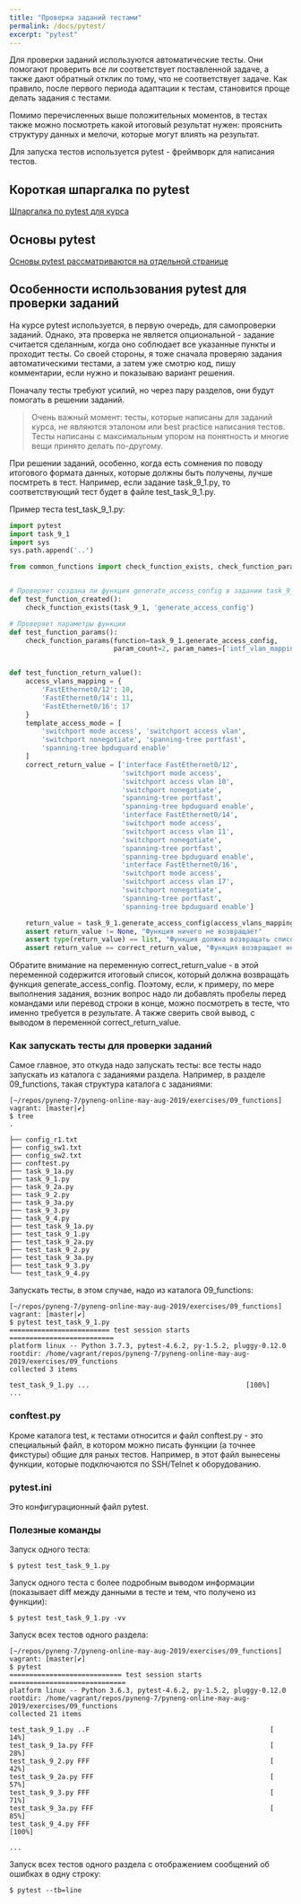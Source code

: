 ```yaml
---
title: "Проверка заданий тестами"
permalink: /docs/pytest/
excerpt: "pytest"
---
```


Для проверки заданий используются автоматические тесты.
Они помогают проверить все ли соответствует поставленной задаче, а также дают обратный отклик
по тому, что не соответствует задаче.
Как правило, после первого периода адаптации к тестам, становится проще делать задания с тестами.

Помимо перечисленных выше положительных моментов, в тестах также можно посмотреть какой итоговый 
результат нужен: прояснить структуру данных и мелочи, которые могут влиять на результат.

Для запуска тестов используется pytest - фреймворк для написания тестов.

## Короткая шпаргалка по pytest

[Шпаргалка по pytest для курса](https://pyneng.github.io/docs/pytest-cheatsheet/)

## Основы pytest

[Основы pytest рассматриваются на отдельной странице](https://pyneng.github.io/docs/pytest-basics/)

## Особенности использования pytest для проверки заданий

На курсе pytest используется, в первую очередь, для самопроверки заданий.
Однако, эта проверка не является опциональной - задание считается сделанным,
когда оно соблюдает все указанные пункты и проходит тесты.
Со своей стороны, я тоже сначала проверяю задания автоматическими тестами,
а затем уже смотрю код, пишу комментарии, если нужно и показываю вариант решения.

Поначалу тесты требуют усилий, но через пару разделов, они будут помогать в решении заданий.

> Очень важный момент: тесты, которые написаны для заданий курса, не являются 
> эталоном или best practice написания тестов. Тесты написаны с максимальным
> упором на понятность и многие вещи принято делать по-другому.

При решении заданий, особенно, когда есть сомнения по поводу итогового формата данных,
которые должны быть получены, лучше посмтреть в тест.
Например, если задание task_9_1.py, то соответствующий тест будет в файле 
test_task_9_1.py.

Пример теста test_task_9_1.py:

```python
import pytest
import task_9_1
import sys
sys.path.append('..')

from common_functions import check_function_exists, check_function_params


# Проверяет создана ли функция generate_access_config в задании task_9_1
def test_function_created():
    check_function_exists(task_9_1, 'generate_access_config')

# Проверяет параметры функции
def test_function_params():
    check_function_params(function=task_9_1.generate_access_config,
                          param_count=2, param_names=['intf_vlan_mapping', 'access_template'])


def test_function_return_value():
    access_vlans_mapping = {
        'FastEthernet0/12': 10,
        'FastEthernet0/14': 11,
        'FastEthernet0/16': 17
    }
    template_access_mode = [
        'switchport mode access', 'switchport access vlan',
        'switchport nonegotiate', 'spanning-tree portfast',
        'spanning-tree bpduguard enable'
    ]
    correct_return_value = ['interface FastEthernet0/12',
                            'switchport mode access',
                            'switchport access vlan 10',
                            'switchport nonegotiate',
                            'spanning-tree portfast',
                            'spanning-tree bpduguard enable',
                            'interface FastEthernet0/14',
                            'switchport mode access',
                            'switchport access vlan 11',
                            'switchport nonegotiate',
                            'spanning-tree portfast',
                            'spanning-tree bpduguard enable',
                            'interface FastEthernet0/16',
                            'switchport mode access',
                            'switchport access vlan 17',
                            'switchport nonegotiate',
                            'spanning-tree portfast',
                            'spanning-tree bpduguard enable']

    return_value = task_9_1.generate_access_config(access_vlans_mapping, template_access_mode)
    assert return_value != None, "Функция ничего не возвращает"
    assert type(return_value) == list, "Функция должна возвращать список"
    assert return_value == correct_return_value, "Функция возвращает неправильное значение"
```

Обратите внимание на переменную correct_return_value - в этой переменной содержится итоговый 
список, который должна возвращать функция generate_access_config.
Поэтому, если, к примеру, по мере выполнения задания, возник вопрос надо ли добавлять пробелы
перед командами или перевод строки в конце, можно посмотреть в тесте, что именно требуется в 
результате. А также сверить свой вывод, с выводом в переменной correct_return_value.


### Как запускать тесты для проверки заданий

Самое главное, это откуда надо запускать тесты: все тесты надо запускать из
каталога с заданиями раздела. Например, в разделе 09_functions, такая структура каталога с заданиями:

```
[~/repos/pyneng-7/pyneng-online-may-aug-2019/exercises/09_functions]
vagrant: [master|✔]
$ tree
.

├── config_r1.txt
├── config_sw1.txt
├── config_sw2.txt
├── conftest.py
├── task_9_1a.py
├── task_9_1.py
├── task_9_2a.py
├── task_9_2.py
├── task_9_3a.py
├── task_9_3.py
├── task_9_4.py
├── test_task_9_1a.py
├── test_task_9_1.py
├── test_task_9_2a.py
├── test_task_9_2.py
├── test_task_9_3a.py
├── test_task_9_3.py
└── test_task_9_4.py
```

Запускать тесты, в этом случае, надо из каталога 09_functions:

```
[~/repos/pyneng-7/pyneng-online-may-aug-2019/exercises/09_functions]
vagrant: [master|✔]
$ pytest test_task_9_1.py
========================= test session starts ==========================
platform linux -- Python 3.7.3, pytest-4.6.2, py-1.5.2, pluggy-0.12.0
rootdir: /home/vagrant/repos/pyneng-7/pyneng-online-may-aug-2019/exercises/09_functions
collected 3 items

test_task_9_1.py ...                                       [100%]
...
```


### conftest.py

Кроме каталога test, к тестами относится и файл conftest.py - это специальный файл,
в котором можно писать функции (а точнее фикстуры) общие для раных тестов.
Например, в этот файл вынесены функции, которые подключаются по SSH/Telnet к оборудованию.

### pytest.ini

Это конфигурационный файл pytest.

### Полезные команды

Запуск одного теста:

```
$ pytest test_task_9_1.py
```

Запуск одного теста с более подробным выводом информации (показывает diff между данными в тесте и тем, что получено из функции):

```
$ pytest test_task_9_1.py -vv
```

Запуск всех тестов одного раздела:

```
[~/repos/pyneng-7/pyneng-online-may-aug-2019/exercises/09_functions]
vagrant: [master|✔]
$ pytest
============================ test session starts =============================
platform linux -- Python 3.6.3, pytest-4.6.2, py-1.5.2, pluggy-0.12.0
rootdir: /home/vagrant/repos/pyneng-7/pyneng-online-may-aug-2019/exercises/09_functions
collected 21 items

test_task_9_1.py ..F                                             [ 14%]
test_task_9_1a.py FFF                                            [ 28%]
test_task_9_2.py FFF                                             [ 42%]
test_task_9_2a.py FFF                                            [ 57%]
test_task_9_3.py FFF                                             [ 71%]
test_task_9_3a.py FFF                                            [ 85%]
test_task_9_4.py FFF                                             [100%]

...
```

Запуск всех тестов одного раздела с отображением сообщений об ошибках в одну строку:

```
$ pytest --tb=line
```
